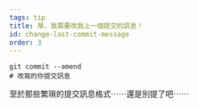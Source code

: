 ```yaml
---
tags: tip
title: 厚，我需要改我上一個提交的訊息！
id: change-last-commit-message
order: 3
---
```

```git
git commit --amend
# 改寫的你提交訊息
```

至於那些繁瑣的提交訊息格式⋯⋯還是別提了吧⋯⋯